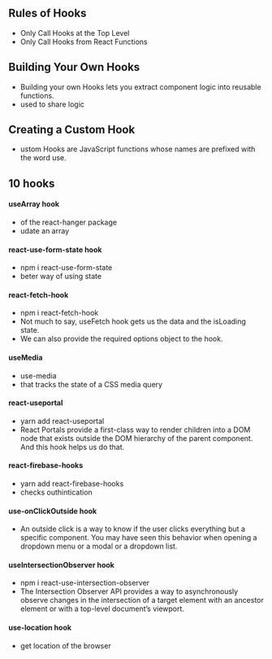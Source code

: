 ## Rules of Hooks
 - Only Call Hooks at the Top Level
 - Only Call Hooks from React Functions
 
 ## Building Your Own Hooks
 - Building your own Hooks lets you extract component logic into reusable functions.
 - used to share logic
 ## Creating a Custom Hook
 - ustom Hooks are JavaScript functions whose names are prefixed with the word use.
## 10 hooks
 #### useArray hook
 - of the react-hanger package
 - udate an array

 #### react-use-form-state hook
 - npm i react-use-form-state
 - beter way of using state

 #### react-fetch-hook
 - npm i react-fetch-hook
 - Not much to say, useFetch hook gets us the data and the isLoading state.
 - We can also provide the required options object to the hook.
 #### useMedia
 - use-media
 - that tracks the state of a CSS media query

 #### react-useportal
 - yarn add react-useportal
 - React Portals provide a first-class way to render children into a DOM node that exists outside the DOM hierarchy of the parent component. And this hook helps us do that.

 #### react-firebase-hooks
 - yarn add react-firebase-hooks
 - checks outhintication

 ####  use-onClickOutside hook
  - An outside click is a way to know if the user clicks everything but a specific component. You may have seen this behavior when opening a dropdown menu or a modal or a dropdown list.

 #### useIntersectionObserver hook
 - npm i react-use-intersection-observer
 - The Intersection Observer API provides a way to asynchronously observe changes in the intersection of a target element with an ancestor element or with a top-level document’s viewport.

 #### use-location hook
 - get location of the browser






